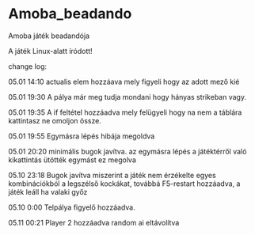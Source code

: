 # Amoba_beadando
Amoba játék beadandója 

A játék Linux-alatt íródott!

change log:

05.01 14:10 actualis elem hozzáava mely figyeli hogy az adott mező kié

05.01 19:30 A pálya már meg tudja mondani hogy hányas strikeban vagy.

05.01 19:35 A if feltétel hozzáadva mely felügyeli hogy na nem a táblára kattintasz ne omoljon össze. 

05.01 19:55 Egymásra lépés hibája megoldva

05.01 20:20 minimális bugok javítva. az egymásra lépés a játéktérről való kikattintás ütötték egymást ez megolva

05.10 23:18 Bugok javítva miszerint a játék nem érzékelte egyes kombinációkból a legszélső kockákat, továbbá F5-restart hozzáadva, a játék leáll ha valaki győz

05.10 0:00 Telpálya figyelő hozzáadva.

05.11 00:21 Player 2 hozzáadva random ai eltávolítva

 